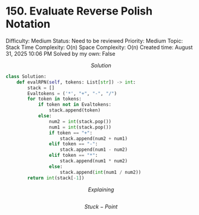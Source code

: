 # 150. Evaluate Reverse Polish Notation

Difficulty: Medium
Status: Need to be reviewed
Priority: Medium
Topic: Stack
Time Complexity: O(n)
Space Complexity: O(n)
Created time: August 31, 2025 10:06 PM
Solved by my own: False

$$
Solution
$$

```python
class Solution:
    def evalRPN(self, tokens: List[str]) -> int:
        stack = []
        Evaltokens = ('*', "+", "-", "/")
        for token in tokens:
            if token not in Evaltokens:
                stack.append(token)
            else:
                num2 = int(stack.pop())
                num1 = int(stack.pop())
                if token == "+":
                    stack.append(num2 + num1)
                elif token == "-":
                    stack.append(num1 - num2)
                elif token == "*":
                    stack.append(num1 * num2)
                else:
                    stack.append(int(num1 / num2))
        return int(stack[-1])
```

$$
Explaining
$$

```

```

$$
Stuck-Point
$$

```

```